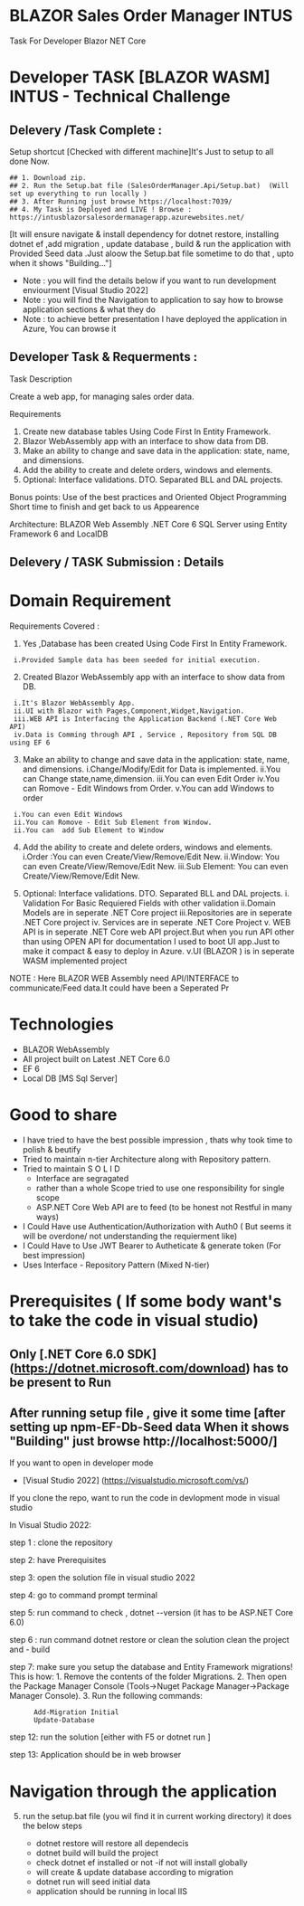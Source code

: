 # BLAZOR Sales Order Manager INTUS
Task For Developer Blazor NET Core

# Developer TASK [BLAZOR WASM] INTUS - Technical Challenge

 ## Delevery /Task Complete : 
Setup shortcut [Checked with different machine]It's Just to setup to all done Now.
 
    ## 1. Download zip.
    ## 2. Run the Setup.bat file (SalesOrderManager.Api/Setup.bat)  (Will set up everything to run locally )
    ## 3. After Running just browse https://localhost:7039/ 
    ## 4. My Task is Deployed and LIVE ! Browse : https://intusblazorsalesordermanagerapp.azurewebsites.net/
    
[It will ensure navigate & install dependency  for dotnet restore, installing dotnet ef ,add migration , update database , build & run the application with Provided Seed data .Just aloow the Setup.bat file sometime to do that , upto when it shows "Building..."]

 * Note : you will find the details below if you want to run development enviourment [Visual Studio 2022] 
 * Note : you will find the Navigation to application to say how to browse application sections & what they do
 * Note : to achieve better presentation I have deployed the application in Azure, You can browse it

## Developer Task & Requerments :

Task Description

Create a web app, for managing sales order data.

Requirements
1. Create new database tables Using Code First In Entity Framework.
2. Blazor WebAssembly app with an interface to show data from DB.
3. Make an ability to change and save data in the application: state, name, and dimensions.
4. Add the ability to create and delete orders, windows and elements.
5. Optional: Interface validations. DTO. Separated BLL and DAL projects.

Bonus points:
Use of the best practices and Oriented Object Programming
Short time to finish and get back to us
Appearence

Architecture:
BLAZOR Web Assembly 
.NET Core 6
SQL Server using Entity Framework 6 and LocalDB


## Delevery / TASK Submission : Details

# Domain Requirement 
Requirements Covered :
   1. Yes ,Database has been created Using Code First In Entity Framework.
  
     i.Provided Sample data has been seeded for initial execution.
   2. Created Blazor WebAssembly app with an interface to show data from DB.
   
     i.It's Blazor WebAssembly App.
     ii.UI with Blazor with Pages,Component,Widget,Navigation.
     iii.WEB API is Interfacing the Application Backend (.NET Core Web API)
     iv.Data is Comming through API , Service , Repository from SQL DB using EF 6
   3. Make an ability to change and save data in the application: state, name, and dimensions.
     i.Change/Modify/Edit for Data is implemented.
     ii.You can Change state,name,dimension.
     iii.You can even Edit Order
     iv.You can Romove - Edit Windows from Order.
     v.You can add Windows to order
     
     i.You can even Edit Windows
     ii.You can Romove - Edit Sub Element from Window.
     ii.You can  add Sub Element to Window 
   4. Add the ability to create and delete orders, windows and elements.
     i.Order :You can even Create/View/Remove/Edit New.
     ii.Window: You can even Create/View/Remove/Edit New.
     iii.Sub Element: You can even Create/View/Remove/Edit New.
     
   5. Optional: Interface validations. DTO. Separated BLL and DAL projects.
     i. Validation For Basic Requiered Fields with other validation
     ii.Domain Models are in seperate .NET Core project
     iii.Repositories are in seperate .NET Core project
     iv. Services are in seperate .NET Core Project
     v. WEB API is in seperate .NET Core web API project.But when you run API other than using OPEN API for documentation I used to boot UI app.Just to make it compact       & easy to deploy in Azure.
     v.UI (BLAZOR ) is in seperate WASM implemented project

NOTE : Here BLAZOR WEB Assembly need API/INTERFACE to communicate/Feed data.It could have been a Seperated Pr 


# Technologies
 - BLAZOR WebAssembly
 - All project built on Latest .NET Core 6.0 
 - EF 6
 - Local DB [MS Sql Server]

# Good to share 
  - I have tried to have the best possible impression , thats why took time to polish & beutify
  - Tried to maintain n-tier Architecture along with Repository pattern.
  - Tried to maintain S O L I D
     - Interface are segragated
     - rather than a whole Scope tried to use one responsibility for single scope
     - ASP.NET Core Web API are to feed (to be honest not Restful in many ways)
  - I Could Have use Authentication/Authorization with Auth0 ( But seems it will be overdone/ not understanding the requierment like)
  - I Could Have to Use JWT Bearer to Autheticate & generate token (For best impression)
  - Uses Interface - Repository Pattern (Mixed N-tier)

# Prerequisites ( If some body want's to take the code in visual studio)

## Only [.NET Core 6.0 SDK] (https://dotnet.microsoft.com/download) has to be present to Run
## After running setup file , give it some time [after setting up npm-EF-Db-Seed data When it shows "Building" just browse http://localhost:5000/]

If you want to open in developer mode 

* [Visual Studio 2022] (https://visualstudio.microsoft.com/vs/)

If you clone the repo, want to run the code in devlopment mode in visual studio

In Visual Studio 2022:

step 1 : clone the repository

step 2: have Prerequisites

step 3: open the solution file in visual studio 2022

step 4: go to command prompt terminal

step 5: run command to check ,  dotnet --version (it has to be ASP.NET Core 6.0)

step 6 : run command dotnet restore or clean the solution clean the project and  - build

step 7: make sure you setup the database and Entity Framework migrations!
This is how:
      1. Remove the contents of the folder Migrations.
      2. Then open the Package Manager Console (Tools->Nuget Package Manager->Package Manager Console).
      3. Run the following commands:

          Add-Migration Initial
          Update-Database
 
 
 step 12: run the solution [either with F5 or dotnet run ]

 step 13: Application should be in web browser
 
 
 # Navigation through the application
 


5) run the setup.bat file (you wil find it in current working directory)
   it does the below steps 

   - dotnet restore will restore all dependecis
   - dotnet build will build the project
   - check dotnet ef installed or not
    -if not will install globally
    - will create & update database according to migration
    - dotnet run will seed initial data 
    - application should be running in local IIS

